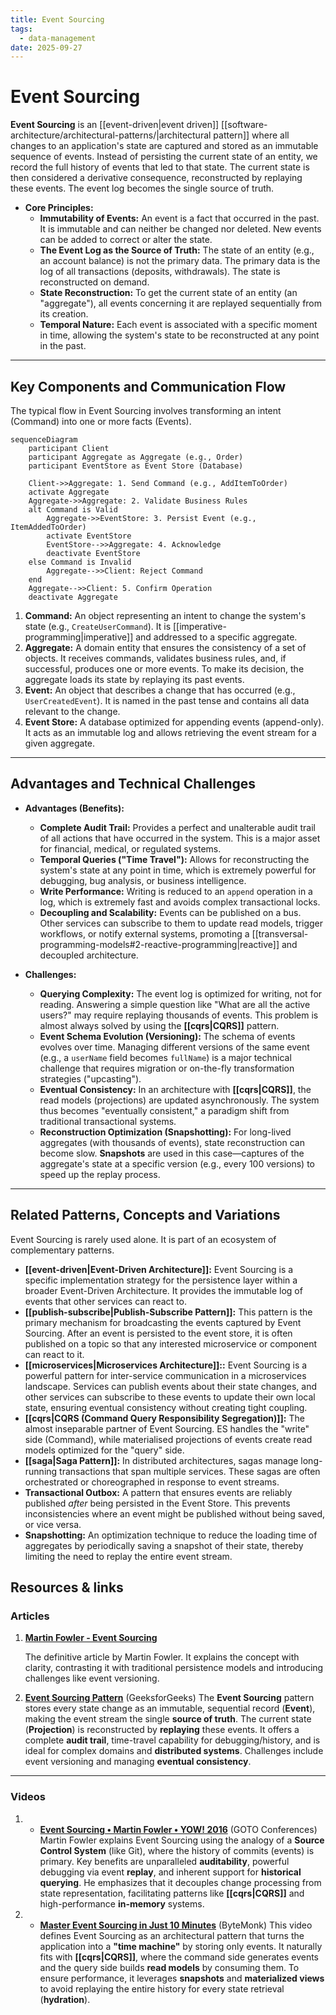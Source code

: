 ```yaml
---
title: Event Sourcing
tags:
  - data-management
date: 2025-09-27
---
```

# Event Sourcing

**Event Sourcing** is an [[event-driven|event driven]] [[software-architecture/architectural-patterns/|architectural pattern]] where all changes to an application's state are captured and stored as an immutable sequence of events. Instead of persisting the current state of an entity, we record the full history of events that led to that state. The current state is then considered a derivative consequence, reconstructed by replaying these events. The event log becomes the single source of truth.

* **Core Principles:**
    * **Immutability of Events:** An event is a fact that occurred in the past. It is immutable and can neither be changed nor deleted. New events can be added to correct or alter the state.
    * **The Event Log as the Source of Truth:** The state of an entity (e.g., an account balance) is not the primary data. The primary data is the log of all transactions (deposits, withdrawals). The state is reconstructed on demand.
    * **State Reconstruction:** To get the current state of an entity (an "aggregate"), all events concerning it are replayed sequentially from its creation.
    * **Temporal Nature:** Each event is associated with a specific moment in time, allowing the system's state to be reconstructed at any point in the past.

---

## Key Components and Communication Flow

The typical flow in Event Sourcing involves transforming an intent (Command) into one or more facts (Events).

```mermaid
sequenceDiagram
    participant Client
    participant Aggregate as Aggregate (e.g., Order)
    participant EventStore as Event Store (Database)

    Client->>Aggregate: 1. Send Command (e.g., AddItemToOrder)
    activate Aggregate
    Aggregate->>Aggregate: 2. Validate Business Rules
    alt Command is Valid
        Aggregate->>EventStore: 3. Persist Event (e.g., ItemAddedToOrder)
        activate EventStore
        EventStore-->>Aggregate: 4. Acknowledge
        deactivate EventStore
    else Command is Invalid
        Aggregate-->>Client: Reject Command
    end
    Aggregate-->>Client: 5. Confirm Operation
    deactivate Aggregate
```

1.  **Command:** An object representing an intent to change the system's state (e.g., `CreateUserCommand`). It is [[imperative-programming|imperative]] and addressed to a specific aggregate.
2.  **Aggregate:** A domain entity that ensures the consistency of a set of objects. It receives commands, validates business rules, and, if successful, produces one or more events. To make its decision, the aggregate loads its state by replaying its past events.
3.  **Event:** An object that describes a change that has occurred (e.g., `UserCreatedEvent`). It is named in the past tense and contains all data relevant to the change.
4.  **Event Store:** A database optimized for appending events (append-only). It acts as an immutable log and allows retrieving the event stream for a given aggregate.

---

## Advantages and Technical Challenges

* **Advantages (Benefits):**
    * **Complete Audit Trail:** Provides a perfect and unalterable audit trail of all actions that have occurred in the system. This is a major asset for financial, medical, or regulated systems.
    * **Temporal Queries ("Time Travel"):** Allows for reconstructing the system's state at any point in time, which is extremely powerful for debugging, bug analysis, or business intelligence.
    * **Write Performance:** Writing is reduced to an `append` operation in a log, which is extremely fast and avoids complex transactional locks.
    * **Decoupling and Scalability:** Events can be published on a bus. Other services can subscribe to them to update read models, trigger workflows, or notify external systems, promoting a [[transversal-programming-models#2-reactive-programming|reactive]] and decoupled architecture.

* **Challenges:**
    * **Querying Complexity:** The event log is optimized for writing, not for reading. Answering a simple question like "What are all the active users?" may require replaying thousands of events. This problem is almost always solved by using the **[[cqrs|CQRS]]** pattern.
    * **Event Schema Evolution (Versioning):** The schema of events evolves over time. Managing different versions of the same event (e.g., a `userName` field becomes `fullName`) is a major technical challenge that requires migration or on-the-fly transformation strategies ("upcasting").
    * **Eventual Consistency:** In an architecture with **[[cqrs|CQRS]]**, the read models (projections) are updated asynchronously. The system thus becomes "eventually consistent," a paradigm shift from traditional transactional systems.
    * **Reconstruction Optimization (Snapshotting):** For long-lived aggregates (with thousands of events), state reconstruction can become slow. **Snapshots** are used in this case—captures of the aggregate's state at a specific version (e.g., every 100 versions) to speed up the replay process.

---

## Related Patterns, Concepts and Variations

Event Sourcing is rarely used alone. It is part of an ecosystem of complementary patterns.

* **[[event-driven|Event-Driven Architecture]]:** Event Sourcing is a specific implementation strategy for the persistence layer within a broader Event-Driven Architecture. It provides the immutable log of events that other services can react to.
* **[[publish-subscribe|Publish-Subscribe Pattern]]:** This pattern is the primary mechanism for broadcasting the events captured by Event Sourcing. After an event is persisted to the event store, it is often published on a topic so that any interested microservice or component can react to it.
* **[[microservices|Microservices Architecture]]::** Event Sourcing is a powerful pattern for inter-service communication in a microservices landscape. Services can publish events about their state changes, and other services can subscribe to these events to update their own local state, ensuring eventual consistency without creating tight coupling.
* **[[cqrs|CQRS (Command Query Responsibility Segregation)]]:** The almost inseparable partner of Event Sourcing. ES handles the "write" side (Command), while materialised projections of events create read models optimized for the "query" side.
* **[[saga|Saga Pattern]]:** In distributed architectures, sagas manage long-running transactions that span multiple services. These sagas are often orchestrated or choreographed in response to event streams.
* **Transactional Outbox:** A pattern that ensures events are reliably published *after* being persisted in the Event Store. This prevents inconsistencies where an event might be published without being saved, or vice versa.
* **Snapshotting:** An optimization technique to reduce the loading time of aggregates by periodically saving a snapshot of their state, thereby limiting the need to replay the entire event stream.

## **Resources & links**

### **Articles**

1.  **[Martin Fowler - Event Sourcing](https://martinfowler.com/eaaDev/EventSourcing.html)**

    The definitive article by Martin Fowler. It explains the concept with clarity, contrasting it with traditional persistence models and introducing challenges like event versioning.

2.  **[Event Sourcing Pattern](https://www.geeksforgeeks.org/system-design/event-sourcing-pattern/)** (GeeksforGeeks)
    The **Event Sourcing** pattern stores every state change as an immutable, sequential record (**Event**), making the event stream the single **source of truth**. The current state (**Projection**) is reconstructed by **replaying** these events. It offers a complete **audit trail**, time-travel capability for debugging/history, and is ideal for complex domains and **distributed systems**. Challenges include event versioning and managing **eventual consistency**.

---

### Videos

1. * **[Event Sourcing • Martin Fowler • YOW! 2016](http://www.youtube.com/watch?v=ck7t592bvBg)** (GOTO Conferences)
    Martin Fowler explains Event Sourcing using the analogy of a **Source Control System** (like Git), where the history of commits (events) is primary. Key benefits are unparalleled **auditability**, powerful debugging via event **replay**, and inherent support for **historical querying**. He emphasizes that it decouples change processing from state representation, facilitating patterns like **[[cqrs|CQRS]]** and high-performance **in-memory** systems.

2. * **[Master Event Sourcing in Just 10 Minutes](http://www.youtube.com/watch?v=ID-_ic1fLkY)** (ByteMonk)
    This video defines Event Sourcing as an architectural pattern that turns the application into a **"time machine"** by storing only events. It naturally fits with **[[cqrs|CQRS]]**, where the command side generates events and the query side builds **read models** by consuming them. To ensure performance, it leverages **snapshots** and **materialized views** to avoid replaying the entire history for every state retrieval (**hydration**).
